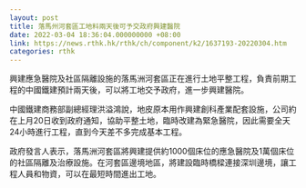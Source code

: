 ```yaml
---
layout: post
title: 落馬州河套區工地料兩天後可予交政府興建醫院
date: 2022-03-04 18:36:04.000000000 +08:00
link: https://news.rthk.hk/rthk/ch/component/k2/1637193-20220304.htm
categories: rthk
---
```


興建應急醫院及社區隔離設施的落馬洲河套區正在進行土地平整工程，負責前期工程的中國鐵建預計兩天後，可以將工地交予政府，進一步興建醫院。

中國鐵建商務部副總經理洪溢鴻說，地皮原本用作興建創科產業配套設施，公司約在上月20日收到政府通知，協助平整土地，臨時改建為緊急醫院，因此需要全天24小時進行工程，直到今天差不多完成基本工程。

政府發言人表示，落馬洲河套區將興建提供約1000個床位的應急醫院及1萬個床位的社區隔離及治療設施。在河套區邊境地區，將建設臨時橋樑連接深圳邊境，讓工程人員和物資，可以在最短時間進出工地。
